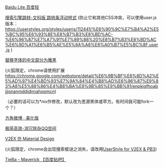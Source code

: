 [Baidu Lite 百度轻](https://userstyles.org/styles/123858/baidu-lite)

[搜索引擎跳转-文科版 跳转条浮动样式](https://userstyles.org/styles/112441/theme) (防止它和其他CSS冲突，可以使用user.js版本： https://userstyles.org/styles/userjs/112441/%E6%90%9C%E7%B4%A2%E5%BC%95%E6%93%8E%E8%B7%B3%E8%BD%AC-%E6%96%87%E7%A7%91%E7%89%88%20%E8%B7%B3%E8%BD%AC%E6%9D%A1%E6%B5%AE%E5%8A%A8%E6%A0%B7%E5%BC%8F.user.js )

[替换字体的中文部分为雅黑](https://github.com/scarsty/FontChineseYahei/raw/master/css/2yahei.css)

(火狐限定，chrome请使用扩展 https://chrome.google.com/webstore/detail/%E6%9B%BF%E6%8D%A2%E5%AD%97%E4%BD%93%E7%9A%84%E4%B8%AD%E6%96%87%E9%83%A8%E5%88%86%E4%B8%BA%E9%9B%85%E9%BB%91/enpkigfhoabjjjonanmddidnnahopmcn)

（必要的话可以为*nix作修改，默认改为思源黑体或苹方。有时间我可能fork一个？）

[方角微博 · 美化版](https://userstyles.org/styles/107188/square-weibo-prettify)

[极简高效-消冗除杂QQ空间](https://userstyles.org/styles/128729/qq-anti-mother-f-er-qzone-2016)

[V2EX 仿 Material Design](https://userstyles.org/styles/118904/v2ex-material-design)

(火狐限定，chrome会出现搜索框谜之消失，请改用[UserStyle for V2EX & PB3](https://userstyles.org/styles/64589/userstyle-for-v2ex-pb3))

[TieBa - Maverick 【百度贴吧】](https://userstyles.org/styles/124770/tieba-maverick)
